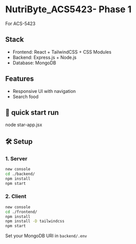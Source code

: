 # NutriByte_ACS5423- Phase 1
For ACS-5423

## Stack
- Frontend: React + TailwindCSS + CSS Modules
- Backend: Express.js + Node.js
- Database: MongoDB

##  Features
- Responsive UI with navigation
- Search food


## 🚀 quick start run
node star-app.jsx

## 🛠️ Setup

### 1. Server
```bash
new console
cd ./backend/
npm install
npm start
```

### 2. Client
```bash
new console
cd ./frontend/
npm install
npm install -D tailwindcss
npm start
```

Set your MongoDB URI in `backend/.env`
